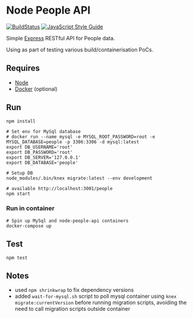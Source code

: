 # Node People API

[![BuildStatus](https://travis-ci.org/stevenalexander/node-people-api.svg?branch=master)](https://travis-ci.org/stevenalexander/node-people-api?branch=master)
[![JavaScript Style Guide](https://img.shields.io/badge/code%20style-standard-brightgreen.svg)](http://standardjs.com/)

Simple [Express](https://expressjs.com/) RESTful API for People data.

Using as part of testing various build/containerisation PoCs.

## Requires

* [Node](https://nodejs.org/en/)
* [Docker](https://www.docker.com/) (optional)

## Run

```
npm install

# Set env for MySql database
# docker run --name mysql -e MYSQL_ROOT_PASSWORD=root -e MYSQL_DATABASE=people -p 3306:3306 -d mysql:latest
export DB_USERNAME='root'
export DB_PASSWORD='root'
export DB_SERVER='127.0.0.1'
export DB_DATABASE='people'

# Setup DB
node_modules/.bin/knex migrate:latest --env development

# available http://localhost:3001/people
npm start
```

### Run in container

```
# Spin up MySql and node-people-api containers
docker-compose up
```

## Test

```
npm test
```

## Notes

* used `npm shrinkwrap` to fix dependency versions
* added `wait-for-mysql.sh` script to poll mysql container using `knex migrate:currentVersion` before running migration scripts, avoiding the need to call migration scripts outside container
